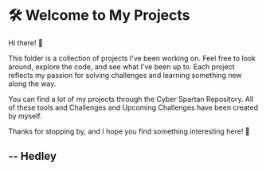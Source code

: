 # 🛠️ Welcome to My Projects  

Hi there! 👋  

This folder is a collection of projects I've been working on. Feel free to look around, explore the code, and see what I’ve been up to. Each project reflects my passion for solving challenges and learning something new along the way.  

You can find a lot of my projects through the Cyber Spartan Repository. All of these tools and Challenges and Upcoming Challenges have been created by myself. 

Thanks for stopping by, and I hope you find something interesting here! 🚀  

## -- Hedley
